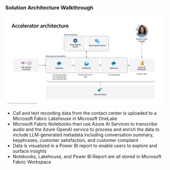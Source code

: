### **Solution Architecture Walkthrough**

![image](/images/readMe/ckm-v2-sa.png "Inserting image...")

- Call and text recording data from the contact center is uploaded to a Microsoft Fabric Lakehouse in Microsoft OneLake
- Microsoft Fabric Notebooks then use Azure AI Services to transcribe audio and the Azure OpenAI service to process and enrich the data to include LLM-generated metadata including conversation summary, keyphrases, customer satisfaction, and customer complaint
- Data is visualized in a Power BI report to enable users to explore and surface insights
- Notebooks, Lakehouse, and Power BI Report are all stored in Microsoft Fabric Workspace
